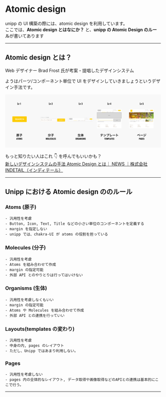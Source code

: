 # Atomic design

unipp の UI 構築の際には、atomic design を利用しています。<br/>
ここでは、**Atomic design とはなにか？** と、**unipp の Atomic Design のルール**が書いてあります

---

## Atomic design とは？

Web デザイナー Brad Frost 氏が考案・提唱したデザインシステム

ようはパーツ/コンポーネント単位で UI をデザインしていきましょうというデザイン手法です。

![Untitled](../../assets/atomic.png)

もっと知りたい人はこれ 👇 を呼んでもいいかも？ <br/>
[新しいデザインシステムの手法 Atomic Design とは｜ NEWS ｜株式会社 INDETAIL（インディテール）](https://www.indetail.co.jp/blog/10234/)

---

## Unipp における Atomic design ののルール

### Atoms (原子)

    - 汎用性を考慮
    - Button, Icon, Text, Title などの小さい単位のコンポーネントを定義する
    - margin を指定しない
    - unipp では、chakra-UI が atoms の役割を担っている

### Molecules (分子)

    - 汎用性を考慮
    - Atoms を組み合わせて作成
    - margin の指定可能
    - 外部 API とのやりとりは行ってはいけない

### Organisms (生体)

    - 汎用性を考慮しなくもいい
    - margin の指定可能
    - Atoms や Molecules を組み合わせて作成
    - 外部 API との連携を行っていい

### Layouts(templates の変わり)

    - 汎用性を考慮
    - 中身の内, pages のレイアウト
    - ただし、Unipp ではあまり利用しない。

### Pages

    - 汎用性を考慮しない
    - pages 内の全体的なレイアウト, データ取得や画像取得などのAPIとの連携は基本的にここで行う。

---
